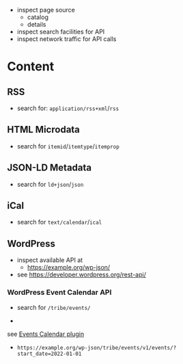 * inspect page source
  * catalog
  * details
* inspect search facilities for API
* inspect network traffic for API calls

# Content

## RSS

* search for: `application/rss+xml`/`rss`

## HTML Microdata

* search for `itemid`/`itemtype`/`itemprop`

## JSON-LD Metadata

* search for `ld+json`/`json`

## iCal

* search for `text/calendar`/`ical`

## WordPress

* inspect available API at
  * https://example.org/wp-json/
* see https://developer.wordpress.org/rest-api/

### WordPress Event Calendar API

* search for `/tribe/events/`

*
see [Events Calendar plugin](https://theeventscalendar.com/knowledgebase/k/introduction-to-the-events-calendar-rest-api/)
  - `https://example.org/wp-json/tribe/events/v1/events/?start_date=2022-01-01`

